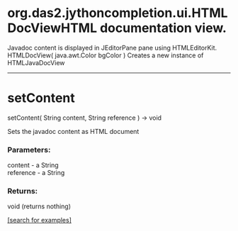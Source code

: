 # org.das2.jythoncompletion.ui.HTMLDocViewHTML documentation view.
  Javadoc content is displayed in JEditorPane pane using HTMLEditorKit.
HTMLDocView( java.awt.Color bgColor )
Creates a new instance of HTMLJavaDocView

***
<a name="setContent"></a>
# setContent
setContent( String content, String reference ) &rarr; void

Sets the javadoc content as HTML document

### Parameters:
content - a String
<br>reference - a String

### Returns:
void (returns nothing)


<a href="https://github.com/autoplot/dev/search?q=setContent&unscoped_q=setContent">[search for examples]</a>

